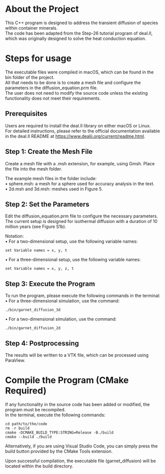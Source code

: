 # About the Project
This C++ program is designed to address the transient diffusion of species within container minerals.  
The code has been adapted from the Step-26 tutorial program of deal.II, which was originally designed to solve the heat conduction equation.

# Steps for usage
The executable files were compiled in macOS, which can be found in the bin folder of the project.  
All that needs to be done is to create a mesh file and configure the parameters in the diffusion_equation.prm file.  
The user does not need to modify the source code unless the existing functionality does not meet their requirements.

## Prerequisites
Users are required to install the deal.II library on either macOS or Linux.  
For detailed instructions, please refer to the official documentation available in the deal.II README at https://www.dealii.org/current/readme.html.
## Step 1: Create the Mesh File
Create a mesh file with a .msh extension, for example, using Gmsh. Place the file into the mesh folder. 

The example mesh files in the folder include:  
•	sphere.msh: a mesh for a sphere used for accuracy analysis in the text.  
•	2d.msh and 3d.msh: meshes used in Figure 5.
## Step 2: Set the Parameters
Edit the diffusion_equation.prm file to configure the necessary parameters.  
The current setup is designed for isothermal diffusion with a duration of 10 million years (see Figure S1b).  

Notation:  
•	For a two-dimensional setup, use the following variable names:  

    set Variable names = x, y, t
•	For a three-dimensional setup, use the following variable names:  

    set Variable names = x, y, z, t
## Step 3: Execute the Program
To run the program, please execute the following commands in the terminal:  
•	For a three-dimensional simulation, use the command:  

    ./bin/garnet_diffusion_3d
•	For a two-dimensional simulation, use the command:  

    ./bin/garnet_diffusion_2d
## Step 4: Postprocessing
The results will be written to a VTK file, which can be processed using ParaView.

# Compile the Program (CMake Required)
If any functionality in the source code has been added or modified, the program must be recompiled.  
In the terminal, execute the following commands:

    cd path/to/the/code
    rm -r build
    cmake -DCMAKE_BUILD_TYPE:STRING=Release -B./build
    cmake --build ./build
Alternatively, if you are using Visual Studio Code, you can simply press the build button provided by the CMake Tools extension.  

Upon successful compilation, the executable file (garnet_diffusion) will be located within the build directory.
